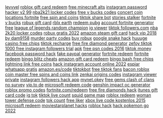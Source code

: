 <a href="https://lookerstudio.google.com/reporting/cc9f7db5-740f-4d0e-983c-5a0e7b880e23/page/DjD">levvvel</a>
<a href="https://lookerstudio.google.com/reporting/d80806c2-7652-465b-852d-a91f378a8046/page/DjD">roblox gift card redeem</a>
<a href="https://lookerstudio.google.com/reporting/6b91e2c7-9cb3-4e14-bf94-5affc8710e88/page/DjD">free minecraft alts</a>
<a href="https://lookerstudio.google.com/reporting/5608c96e-c9b2-4afb-86eb-6c795c205713/page/DjD">instagram password hacker v2 99</a>
<a href="https://lookerstudio.google.com/reporting/b0d5d7c8-5887-498a-96cf-f2e6334ee053/page/DjD">nba2k21 locker codes</a>
<a href="https://lookerstudio.google.com/reporting/158ef786-5b76-43f0-bf5e-17114f845a32?s=sXbPq18beck">free v bucks codes</a>
<a href="https://lookerstudio.google.com/reporting/232684ae-6768-4b3d-9ce2-3d14c97f2914/page/DjD">concert coin locations fortnite</a>
<a href="https://lookerstudio.google.com/reporting/d93ce066-512c-4ef2-982d-6c62c8313e55/page/DjD">free spin and coins</a>
<a href="https://lookerstudio.google.com/reporting/da8217a3-8e04-4df7-bcdd-3ee6cf0ead68/page/DjD">tiktok share bot</a>
<a href="https://lookerstudio.google.com/reporting/26b7ed20-c95e-49d3-99c9-15b94e1b4b49/page/ECqDD">stories stalker</a>
<a href="https://lookerstudio.google.com/reporting/d88a2288-d7c1-4077-9f74-bd467e8f8fd7/page/DjD">fortnite v bucks</a>
<a href="https://lookerstudio.google.com/reporting/0921db01-e172-4af2-9281-4b83fbcc90d7?s=kRIAJt-3GYU">robux gift card</a>
<a href="https://lookerstudio.google.com/reporting/5638f59a-0afc-4c61-8353-af66b1348a0c/page/dTgDD">rblx earth</a>
<a href="https://lookerstudio.google.com/reporting/02f29061-c3f5-45e7-b185-9a7b88e88358/page/JqoDD">redeem pubg</a>
<a href="https://lookerstudio.google.com/reporting/ef01ef91-fb35-4567-9105-dfce1d3c543f/page/DjD">account fortnite generator free</a>
<a href="https://lookerstudio.google.com/reporting/dfcd51ec-bc6d-4db8-9908-7439c08531ed/page/DjD">league of legends random champion</a>
<a href="https://lookerstudio.google.com/s/v0SQ-uy4W8k">ig viewer</a>
<a href="https://lookerstudio.google.com/reporting/1202d69a-00e3-4593-a7d7-ddddfdd586e0/page/OD2AD">tiktok followers.com</a>
<a href="https://lookerstudio.google.com/reporting/3ebe18b7-b4b3-49f8-84ea-a946b3996920/page/DjD">nba 2k20 locker codes</a>
<a href="https://lookerstudio.google.com/reporting/61944b7c-3336-4c29-906e-cdddcea63675/page/DjD">robux gratis 2022</a>
<a href="https://lookerstudio.google.com/reporting/18982afe-3943-4fc1-8ded-13a8f9645235/page/DjD">amazon steam gift card</a>
<a href="https://lookerstudio.google.com/reporting/e813b88a-7696-4033-8b24-0957c752691c/page/DjD">hack vip 2018 by dam9158</a>
<a href="https://lookerstudio.google.com/reporting/03fd3ad5-ef25-4394-8328-0e5da23e03f6/page/DjD">murder party codes</a>
<a href="https://lookerstudio.google.com/reporting/09b1fbe2-8f90-4d09-b72f-49c56dc8aa31/page/DjD">buy robux</a>
<a href="https://lookerstudio.google.com/s/oZvKX5XXXSQ">google snake hack</a>
<a href="https://lookerstudio.google.com/reporting/649b7e2a-77be-4518-b8d1-a0eee3b150d6/page/DjD">huuuge casino free chips</a>
<a href="https://lookerstudio.google.com/reporting/45a59aa6-0a56-40f8-96cd-abee0c262762/page/KA2AD">tiktok recharge</a>
<a href="https://lookerstudio.google.com/reporting/26a2f199-c85e-4740-ac69-5d958581d00c/page/DjD">free fire diamond generator</a>
<a href="https://lookerstudio.google.com/reporting/4de45306-9561-409c-a231-3d672f80e720/page/DjD">zefoy tiktok</a>
<a href="https://lookerstudio.google.com/reporting/ab7e123c-1450-40b3-8dc1-90150d345294/page/DjD">1000 free instagram followers trial</a>
<a href="https://lookerstudio.google.com/reporting/695db85b-e776-4e1c-a967-23684081eff5/page/KloDD">apk</a>
<a href="https://lookerstudio.google.com/reporting/45cb1849-ceec-469e-8eea-8e070355c683/page/DjD">free psn codes 2016</a>
<a href="https://lookerstudio.google.com/reporting/df363093-b705-4457-9768-36ba6b109ba4/page/OD2AD">tiktok money</a>
<a href="https://lookerstudio.google.com/reporting/f3ee3fe1-601b-4bde-8532-72e1a2f19f70/page/DjD">facebook password hack</a>
<a href="https://lookerstudio.google.com/reporting/da59e17b-a1a5-4ffa-927b-3051d12ca232/page/9IT9C">fake paypal generator</a>
<a href="https://lookerstudio.google.com/reporting/07bd4494-adb0-4177-a7dd-6dc3d4a38dda?s=vGeVlEWoQjc">fortnite redeem</a>
<a href="https://lookerstudio.google.com/reporting/7a74767f-42d4-4464-90f0-efa86dd2186b/page/DjD">fortnite redeem</a>
<a href="https://lookerstudio.google.com/reporting/5477c00d-6f02-4a08-a22a-3e49ce50026b/page/DjD">bingo blitz cheats</a>
<a href="https://lookerstudio.google.com/reporting/5fe6067e-1702-41ba-9219-597f9fc0d9f1/page/DjD">amazon gift card redeem</a>
<a href="https://lookerstudio.google.com/reporting/48c4b430-3bcd-473b-b17c-c01fd84ad78b/page/DjD">bingo bash free chips</a>
<a href="https://lookerstudio.google.com/s/mJ9KkFysssY">lightning link free coins</a>
<a href="https://lookerstudio.google.com/reporting/8193a518-a0aa-44d2-bf42-7e9731de2c8a/page/UvR3C">hack instagram account online 2022</a>
<a href="https://lookerstudio.google.com/reporting/8189c259-3daa-4a56-8e24-9eb24c9dacd5/page/DjD">espiar whatsapp gratis</a>
<a href="https://lookerstudio.google.com/reporting/6e76b97e-0a34-4fa3-9686-a04be5d2c453/page/ShhED">amazon.es/code</a>
<a href="https://lookerstudio.google.com/reporting/36dd0f13-d4c6-4761-bccf-2a45b19c21c1/page/DjD">tiktokbot</a>
<a href="https://lookerstudio.google.com/reporting/4ebc9f2c-198a-4142-9287-a554b01e782d/page/DjD">free tiktok fans</a>
<a href="https://lookerstudio.google.com/reporting/62c63746-88c6-4a3a-9678-77bdab4abc3d/page/DjD">bacon roblox</a>
<a href="https://lookerstudio.google.com/reporting/c9f1dd95-9c73-4145-93b3-95d5dce00d33/page/DjD">coin master free spins and coins link</a>
<a href="https://lookerstudio.google.com/reporting/eacc8c20-ed9e-4d03-8b14-00f6b4c4948b/page/DjD">zenkai origins codes</a>
<a href="https://lookerstudio.google.com/reporting/4dc1509d-cfa4-4633-aa34-60774d5fdeaa/page/DjD">instagram viewer private</a>
<a href="https://lookerstudio.google.com/reporting/3fe822f3-e435-4692-92e8-48158123aa02/page/DjD">instagram followers hack app</a>
<a href="https://lookerstudio.google.com/s/ha-lLE9aNf8">mynet.okey</a>
<a href="https://lookerstudio.google.com/reporting/44e03a60-2ff8-4e9c-b3c4-73d5997242e6/page/DjD">free gems clash of clans no survey</a>
<a href="https://lookerstudio.google.com/reporting/df0a6d97-059f-4df1-bbcc-71cb1d8574cd/page/DjD">vip.to de</a>
<a href="https://lookerstudio.google.com/reporting/d9c1b275-d65a-4610-9c24-c885114a1e4a/page/DjD">microsoft redeem code</a>
<a href="https://lookerstudio.google.com/reporting/c10a576a-e839-49cc-b70f-de5a7f6ecd87/page/DjD">genshin impact oc generator</a>
<a href="https://lookerstudio.google.com/s/v2pQG-mBTlQ">roblox promo codes</a>
<a href="https://lookerstudio.google.com/s/vCw4BtOmcyw">fortnite.com/redeem</a>
<a href="https://lookerstudio.google.com/reporting/173082fb-dff2-43ab-8087-2601525dd4d0?s=ktBwG6LEmco">free fire diamonds hack</a>
<a href="https://lookerstudio.google.com/reporting/2b8cde19-3a33-4bc0-8455-1a5a58eb698c/page/DjD">itunes gift card code</a>
<a href="https://lookerstudio.google.com/reporting/12dc3493-5214-48b2-9825-e4bbac56172c/page/DjD">ig tok</a>
<a href="https://lookerstudio.google.com/reporting/2cb5ce73-4258-477e-b3b6-81bddcaeba5f/page/OD2AD">tiktok live count</a>
<a href="https://lookerstudio.google.com/reporting/60aaccd6-af55-4b75-a724-31f75bd180da/page/DjD">squid game map</a>
<a href="https://lookerstudio.google.com/reporting/e568b837-f58f-4d3f-b244-28da70b67026/page/DjD">roblox redeem</a>
<a href="https://lookerstudio.google.com/reporting/218e33de-7170-4541-a0f4-4835234542ea/page/DjD">woman tower defense code</a>
<a href="https://lookerstudio.google.com/s/iD0Nhl015wI">tok count</a>
<a href="https://lookerstudio.google.com/reporting/be51f722-7824-4086-973e-64024aab4f64/page/DjD">free liker</a>
<a href="https://lookerstudio.google.com/reporting/18fbd9c4-886a-4e06-be85-9e1f255db3d6/page/DjD">xbox live code kostenlos 2015</a>
<a href="https://lookerstudio.google.com/s/h0uFTQGyo1g">microsoft redeem</a>
<a href="https://lookerstudio.google.com/reporting/39963381-8525-4c98-905f-18d618dc6155/page/DjD">moviestarplanet hacks</a>
<a href="https://lookerstudio.google.com/reporting/e8cf28bb-e119-4349-bb88-3ee36238adbf/page/DjD">roblox hack</a>
<a href="https://lookerstudio.google.com/reporting/6bd3d6c0-6f5f-462a-81a7-0a29286670ae/page/DjD">hack pokemon go 2022</a>
